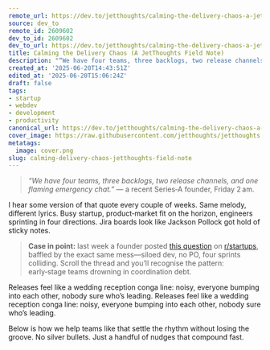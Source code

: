 ```yaml
---
remote_url: https://dev.to/jetthoughts/calming-the-delivery-chaos-a-jetthoughts-field-note-5d96
source: dev_to
remote_id: 2609602
dev_to_id: 2609602
dev_to_url: https://dev.to/jetthoughts/calming-the-delivery-chaos-a-jetthoughts-field-note-5d96
title: Calming the Delivery Chaos (A JetThoughts Field Note)
description: "“We have four teams, three backlogs, two release channels, and one flaming emergency chat.”  — a..."
created_at: '2025-06-20T14:43:51Z'
edited_at: '2025-06-20T15:06:24Z'
draft: false
tags:
- startup
- webdev
- development
- productivity
canonical_url: https://dev.to/jetthoughts/calming-the-delivery-chaos-a-jetthoughts-field-note-5d96
cover_image: https://raw.githubusercontent.com/jetthoughts/jetthoughts.github.io/master/content/blog/calming-delivery-chaos-jetthoughts-field-note/cover.png
metatags:
  image: cover.png
slug: calming-delivery-chaos-jetthoughts-field-note
---
```

> *“We have four teams, three backlogs, two release channels, and one flaming emergency chat.”*  — a recent Series‑A founder, Friday 2 am.

I hear some version of that quote every couple of weeks. Same melody, different lyrics. Busy startup, product‑market fit on the horizon, engineers sprinting in four directions. Jira boards look like Jackson Pollock got hold of sticky notes.

> **Case in point:** last week a founder posted [this question](https://www.reddit.com/r/startups/comments/1k2etcj/is_it_normal_for_dev_teams_to_operate_like_this_i/) on [r/startups](https://www.reddit.com/r/startups/), baffled by the exact same mess—siloed dev, no PO, four sprints colliding. Scroll the thread and you’ll recognise the pattern: early‑stage teams drowning in coordination debt.

Releases feel like a wedding reception conga line: noisy, everyone bumping into each other, nobody sure who’s leading. Releases feel like a wedding reception conga line: noisy, everyone bumping into each other, nobody sure who’s leading.

Below is how we help teams like that settle the rhythm without losing the groove. No silver bullets. Just a handful of nudges that compound fast.
